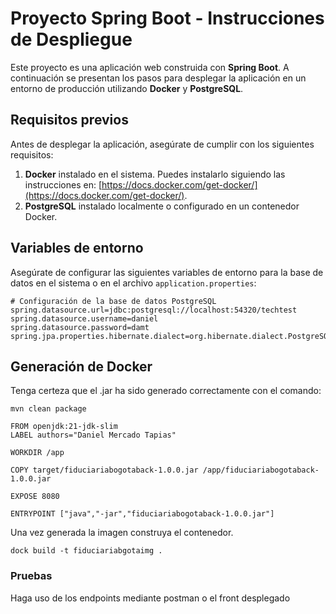 # Proyecto Spring Boot - Instrucciones de Despliegue

Este proyecto es una aplicación web construida con **Spring Boot**. A continuación se presentan los pasos para desplegar la aplicación en un entorno de producción utilizando **Docker** y **PostgreSQL**.

## Requisitos previos

Antes de desplegar la aplicación, asegúrate de cumplir con los siguientes requisitos:

1. **Docker** instalado en el sistema. Puedes instalarlo siguiendo las instrucciones en: [https://docs.docker.com/get-docker/](https://docs.docker.com/get-docker/).
3. **PostgreSQL** instalado localmente o configurado en un contenedor Docker.

## Variables de entorno

Asegúrate de configurar las siguientes variables de entorno para la base de datos en el sistema o en el archivo `application.properties`:

```properties
# Configuración de la base de datos PostgreSQL
spring.datasource.url=jdbc:postgresql://localhost:54320/techtest
spring.datasource.username=daniel
spring.datasource.password=damt
spring.jpa.properties.hibernate.dialect=org.hibernate.dialect.PostgreSQLDialect
```

## Generación de Docker

Tenga certeza que el .jar ha sido generado correctamente con el comando:
```
mvn clean package
```

```properties
FROM openjdk:21-jdk-slim
LABEL authors="Daniel Mercado Tapias"

WORKDIR /app

COPY target/fiduciariabogotaback-1.0.0.jar /app/fiduciariabogotaback-1.0.0.jar

EXPOSE 8080

ENTRYPOINT ["java","-jar","fiduciariabogotaback-1.0.0.jar"]
```

Una vez generada la imagen construya el contenedor.

```
dock build -t fiduciariabgotaimg .
```


### Pruebas

Haga uso de los endpoints mediante postman o el front desplegado